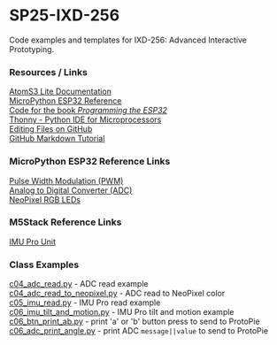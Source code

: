# SP25-IXD-256
Code examples and templates for IXD-256: Advanced Interactive Prototyping.   
  
### Resources / Links  
[AtomS3 Lite Documentation](https://docs.m5stack.com/en/core/AtomS3%20Lite)  
[MicroPython ESP32 Reference](https://docs.micropython.org/en/latest/esp32/quickref.html)  
[Code for the book *Programming the ESP32*](https://github.com/simonmonk/prog_esp32/tree/main/esp32_lite)  
[Thonny - Python IDE for Microprocessors](https://thonny.org/)  
[Editing Files on GitHub](https://docs.github.com/en/repositories/working-with-files/managing-files/editing-files)  
[GitHub Markdown Tutorial](https://docs.github.com/en/get-started/writing-on-github/getting-started-with-writing-and-formatting-on-github/basic-writing-and-formatting-syntax)  
  
### MicroPython ESP32 Reference Links
[Pulse Width Modulation (PWM)](https://docs.micropython.org/en/latest/esp32/quickref.html#pwm-pulse-width-modulation)  
[Analog to Digital Converter (ADC)](https://docs.micropython.org/en/latest/esp32/quickref.html#ADC)  
[NeoPixel RGB LEDs](https://docs.micropython.org/en/latest/esp32/quickref.html#neopixel-and-apa106-driver)  

### M5Stack Reference Links  
[IMU Pro Unit](https://uiflow-micropython.readthedocs.io/en/latest/units/imupro.html)  
  
### Class Examples  
[c04_adc_read.py](class04/c04_adc_read.py) - ADC read example  
[c04_adc_read_to_neopixel.py](class04/c04_adc_read_to_neopixel.py) - ADC read to NeoPixel color  
[c05_imu_read.py](class05/c05_imu_read.py) - IMU Pro read example  
[c06_imu_tilt_and_motion.py](class06/c06_imu_tilt_and_motion.py) - IMU Pro tilt and motion example  
[c06_btn_print_ab.py](class06/c06_btn_print_ab.py) - print 'a' or 'b' button press to send to ProtoPie  
[c06_adc_print_angle.py](class06/c06_adc_print_angle.py) - print ADC `message||value` to send to ProtoPie  
